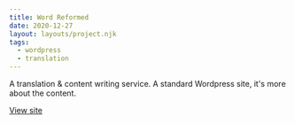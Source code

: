 ```yaml
---
title: Word Reformed
date: 2020-12-27
layout: layouts/project.njk
tags:
  - wordpress
  - translation
---
```


A translation & content writing service. A standard Wordpress site, it's more about the content.

[View site](https://wordreformed.wordpress.com/)
